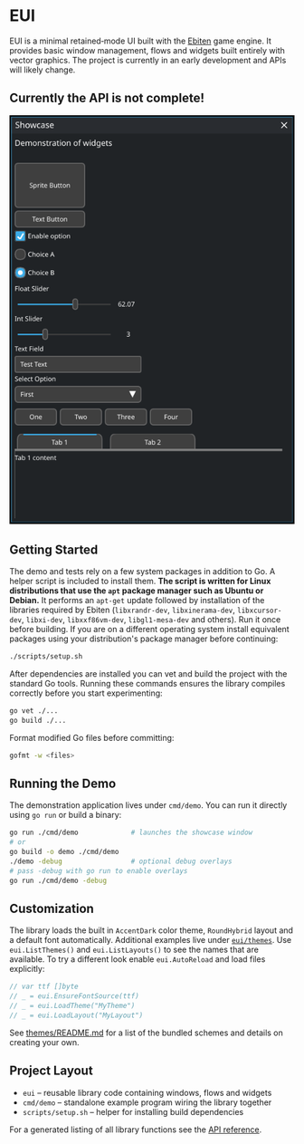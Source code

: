 # EUI

EUI is a minimal retained‑mode UI built with the [Ebiten](https://ebiten.org/) game engine.
It provides basic window management, flows and widgets built entirely with vector graphics.
The project is currently in an early development and APIs will likely change.

## Currently the API is not complete!

![screenshot](https://raw.githubusercontent.com/Distortions81/EUI/refs/heads/main/Screenshot.png)

## Getting Started

The demo and tests rely on a few system packages in addition to Go. A helper script is included to install them. **The script is written for Linux distributions that use the `apt` package manager such as Ubuntu or Debian.** It performs an `apt-get` update followed by installation of the libraries required by Ebiten (`libxrandr-dev`, `libxinerama-dev`, `libxcursor-dev`, `libxi-dev`, `libxxf86vm-dev`, `libgl1-mesa-dev` and others). Run it once before building. If you are on a different operating system install equivalent packages using your distribution's package manager before continuing:

```sh
./scripts/setup.sh
```

After dependencies are installed you can vet and build the project with the standard Go tools. Running these commands ensures the library compiles correctly before you start experimenting:

```sh
go vet ./...
go build ./...
```

Format modified Go files before committing:

```sh
gofmt -w <files>
```

## Running the Demo

The demonstration application lives under `cmd/demo`. You can run it directly using `go run` or build a binary:

```sh
go run ./cmd/demo             # launches the showcase window
# or
go build -o demo ./cmd/demo
./demo -debug                 # optional debug overlays
# pass -debug with go run to enable overlays
go run ./cmd/demo -debug
```

## Customization

The library loads the built in `AccentDark` color theme, `RoundHybrid` layout and a default font automatically. Additional examples live under [`eui/themes`](eui/themes). Use `eui.ListThemes()` and `eui.ListLayouts()` to see the names that are available. To try a different look enable `eui.AutoReload` and load files explicitly:

```go
// var ttf []byte
// _ = eui.EnsureFontSource(ttf)
// _ = eui.LoadTheme("MyTheme")
// _ = eui.LoadLayout("MyLayout")
```

See [themes/README.md](eui/themes/README.md) for a list of the bundled schemes and details on creating your own.

## Project Layout

- `eui` – reusable library code containing windows, flows and widgets
- `cmd/demo` – standalone example program wiring the library together
- `scripts/setup.sh` – helper for installing build dependencies

For a generated listing of all library functions see the [API reference](api.md).
